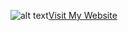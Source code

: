 ![alt text](https://www.mikesenh.com/base/move-machines.webp "mikesenh")[Visit My Website](https://www.mikesenh.com)

